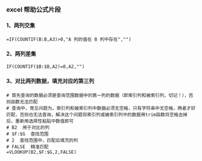 ### excel 帮助公式片段


#### 1、两列交集
```
=IF(COUNTIF(B:B,A3)>0,"A 列的值在 B 列中存在","")
```

#### 2、两列差集
```shell
IF(COUNTIF($B:$B,A2)=0,A2,"")
```

#### 3、对比两列数据，填充对应的第三列
```shell
# 首先查询的数据必须是查询范围数据中的第一列的数据（即索引列和被索引列，切记！），否则函数无法匹配
# 查询中，常见问题为，索引列和被索引列中数据必须无空格，只有字符串中无空格，两者才好匹配，否则也无法查询，解决这个问题将索引列或被索引列中的数据用trim函数将空格去掉后，重新用选择性粘贴中数值即可
# B2  用于对比的列
# $F:$G  查找范围
# 2  查找范围中，匹配后填充的列
# FALSE  精准匹配
=VLOOKUP(B2,$F:$G,2,FALSE)
```